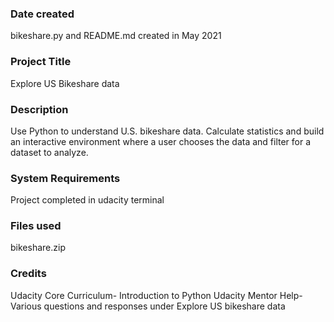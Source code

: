 ### Date created
bikeshare.py and README.md created in May 2021

### Project Title
Explore US Bikeshare data

### Description
Use Python to understand U.S. bikeshare data. Calculate statistics and build an interactive environment where a user chooses the data and filter for a dataset to analyze.

### System Requirements
Project completed in udacity terminal

### Files used
bikeshare.zip

### Credits
Udacity Core Curriculum- Introduction to Python 
Udacity Mentor Help- Various questions and responses under Explore US bikeshare data
